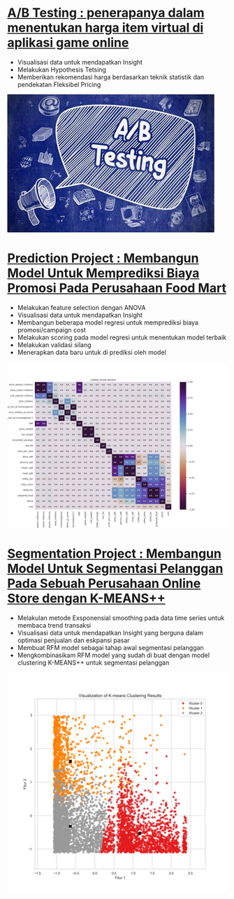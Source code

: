 # [A/B Testing : penerapanya dalam menentukan harga item virtual di aplikasi game online](https://github.com/bayunugrozzz/analiytics-project/blob/main/bayu%20_%20A_B%20%20testing%20for%20pricing%20recomendation.ipynb)
* Visualisasi data untuk mendapatkan Insight
* Melakukan Hypothesis Tetsing
* Memberikan rekomendasi harga berdasarkan teknik statistik dan pendekatan Fleksibel Pricing 

![](/images/OIP.jpeg)

# [Prediction Project : Membangun Model Untuk Memprediksi Biaya Promosi Pada Perusahaan Food Mart](https://github.com/bayunugrozzz/analiytics-project/blob/main/FOODMART_CAMPAIGN%20COST%20PREDICTION.ipynb)
* Melakukan feature selection dengan ANOVA
* Visualisasi data untuk mendapatkan Insight
* Membangun beberapa model regresi untuk memprediksi biaya promosi/campaign cost
* Melakukan scoring pada model regresi untuk menentukan model terbaik
* Melakukan validasi silang
* Menerapkan data baru untuk di prediksi oleh model

![](/images/corr_matrix.png)

# [Segmentation Project : Membangun Model Untuk Segmentasi Pelanggan Pada Sebuah Perusahaan Online Store dengan K-MEANS++](https://github.com/bayunugrozzz/analiytics-project/blob/main/onlinestore_segmentation-jupyternotebook.ipynb)
* Melakulan metode Exsponensial smoothing pada data time series untuk membaca trend transaksi
* Visualisasi data untuk mendapatkan Insight yang berguna dalam optimasi penjualan dan eskpansi pasar
* Membuat RFM model sebagai tahap awal segmentasi pelanggan
* Mengkombinasikam RFM model yang sudah di buat dengan model clustering K-MEANS++ untuk segmentasi pelanggan

![](images/kmeans%2B%2Bclustering.png)
